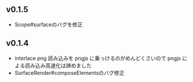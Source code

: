 ## v0.1.5

- Scope#surfaceのバグを修正

## v0.1.4

- interlace png 読み込みを pngjs に乗っけるのがめんどくさいので pngjs による読み込み高速化は諦めました
- SurfaceRender#composeElementsのバグ修正
